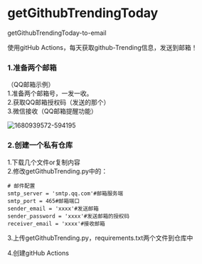 # getGithubTrendingToday
getGithubTrendingToday-to-email

使用gitHub Actions，每天获取github-Trending信息，发送到邮箱！

### 1.准备两个邮箱

（QQ邮箱示例）<br>
1.准备两个邮箱号，一发一收。<br>
2.获取QQ邮箱授权码（发送的那个）<br>
3.微信接收（QQ邮箱提醒功能）<br>

![1680939572-594195](https://github.com/SEAHAISEA/getGithubTrendingToday/assets/50478918/9865a416-98be-4dd3-bbe6-d3980804eb7f)

### 2.创建一个私有仓库
1.下载几个文件or复制内容<br>
2.修改getGithubTrending.py中的：<br>

	# 邮件配置
	smtp_server = 'smtp.qq.com'#邮箱服务端
	smtp_port = 465#邮箱端口
	sender_email = 'xxxx'#发送邮箱
	sender_password = 'xxxx'#发送邮箱的授权码
	receiver_email = 'xxxx'#接收邮箱

 3.上传getGithubTrending.py，requirements.txt两个文件到仓库中<br>

 4.创建gitHub Actions
